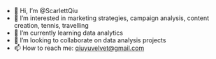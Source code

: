 - 👋 Hi, I’m @ScarlettQiu
- 👀 I’m interested in marketing strategies, campaign analysis, content creation, tennis, travelling
- 🌱 I’m currently learning data analytics
- 💞️ I’m looking to collaborate on data analysis projects
- 📫 How to reach me: qiuyuvelvet@gmail.com

<!---
ScarlettQiu/ScarlettQiu is a ✨ special ✨ repository because its `README.md` (this file) appears on your GitHub profile.
You can click the Preview link to take a look at your changes.
--->
